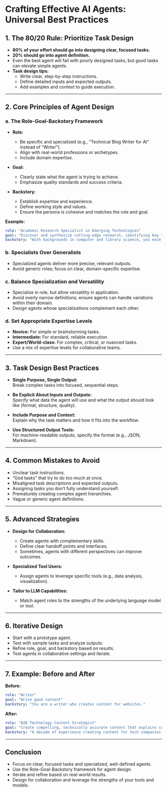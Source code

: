# Crafting Effective AI Agents: Universal Best Practices

## 1. The 80/20 Rule: Prioritize Task Design

- **80% of your effort should go into designing clear, focused tasks.**
- **20% should go into agent definition.**
- Even the best agent will fail with poorly designed tasks, but good tasks can elevate simple agents.
- **Task design tips:**
  - Write clear, step-by-step instructions.
  - Define detailed inputs and expected outputs.
  - Add examples and context to guide execution.

---

## 2. Core Principles of Agent Design

### a. The Role-Goal-Backstory Framework

- **Role:**  
  - Be specific and specialized (e.g., “Technical Blog Writer for AI” instead of “Writer”).
  - Align with real-world professions or archetypes.
  - Include domain expertise.

- **Goal:**  
  - Clearly state what the agent is trying to achieve.
  - Emphasize quality standards and success criteria.

- **Backstory:**  
  - Establish expertise and experience.
  - Define working style and values.
  - Ensure the persona is cohesive and matches the role and goal.

**Example:**
```yaml
role: "Academic Research Specialist in Emerging Technologies"
goal: "Discover and synthesize cutting-edge research, identifying key trends and evaluating source quality"
backstory: "With backgrounds in computer and library science, you excel at digital research and synthesizing findings across disciplines."
```

### b. Specialists Over Generalists

- Specialized agents deliver more precise, relevant outputs.
- Avoid generic roles; focus on clear, domain-specific expertise.

### c. Balance Specialization and Versatility

- Specialize in role, but allow versatility in application.
- Avoid overly narrow definitions; ensure agents can handle variations within their domain.
- Design agents whose specializations complement each other.

### d. Set Appropriate Expertise Levels

- **Novice:** For simple or brainstorming tasks.
- **Intermediate:** For standard, reliable execution.
- **Expert/World-class:** For complex, critical, or nuanced tasks.
- Use a mix of expertise levels for collaborative teams.

---

## 3. Task Design Best Practices

- **Single Purpose, Single Output:**  
  Break complex tasks into focused, sequential steps.

- **Be Explicit About Inputs and Outputs:**  
  Specify what data the agent will use and what the output should look like (format, structure, quality).

- **Include Purpose and Context:**  
  Explain why the task matters and how it fits into the workflow.

- **Use Structured Output Tools:**  
  For machine-readable outputs, specify the format (e.g., JSON, Markdown).

---

## 4. Common Mistakes to Avoid

- Unclear task instructions.
- “God tasks” that try to do too much at once.
- Misaligned task descriptions and expected outputs.
- Assigning tasks you don’t fully understand yourself.
- Prematurely creating complex agent hierarchies.
- Vague or generic agent definitions.

---

## 5. Advanced Strategies

- **Design for Collaboration:**  
  - Create agents with complementary skills.
  - Define clear handoff points and interfaces.
  - Sometimes, agents with different perspectives can improve outcomes.

- **Specialized Tool Users:**  
  - Assign agents to leverage specific tools (e.g., data analysis, visualization).

- **Tailor to LLM Capabilities:**  
  - Match agent roles to the strengths of the underlying language model or tool.

---

## 6. Iterative Design

- Start with a prototype agent.
- Test with sample tasks and analyze outputs.
- Refine role, goal, and backstory based on results.
- Test agents in collaborative settings and iterate.

---

## 7. Example: Before and After

**Before:**
```yaml
role: "Writer"
goal: "Write good content"
backstory: "You are a writer who creates content for websites."
```

**After:**
```yaml
role: "B2B Technology Content Strategist"
goal: "Create compelling, technically accurate content that explains complex topics in accessible language while driving engagement"
backstory: "A decade of experience creating content for tech companies, specializing in translating technical concepts for business audiences."
```

---

## Conclusion

- Focus on clear, focused tasks and specialized, well-defined agents.
- Use the Role-Goal-Backstory framework for agent design.
- Iterate and refine based on real-world results.
- Design for collaboration and leverage the strengths of your tools and models.
